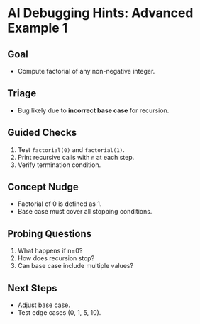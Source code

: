 # AI Debugging Hints: Advanced Example 1

## Goal
- Compute factorial of any non-negative integer.

## Triage
- Bug likely due to **incorrect base case** for recursion.

## Guided Checks
1. Test `factorial(0)` and `factorial(1)`.
2. Print recursive calls with `n` at each step.
3. Verify termination condition.

## Concept Nudge
- Factorial of 0 is defined as 1.
- Base case must cover all stopping conditions.

## Probing Questions
1. What happens if n=0?
2. How does recursion stop?
3. Can base case include multiple values?

## Next Steps
- Adjust base case.
- Test edge cases (0, 1, 5, 10).
